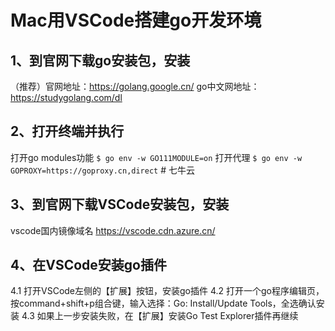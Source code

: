 # Mac用VSCode搭建go开发环境

## 1、到官网下载go安装包，安装
（推荐）官网地址：https://golang.google.cn/
go中文网地址：https://studygolang.com/dl

## 2、打开终端并执行
打开go modules功能
`$ go env -w GO111MODULE=on`
打开代理
`$ go env -w GOPROXY=https://goproxy.cn,direct` # 七牛云

## 3、到官网下载VSCode安装包，安装
vscode国内镜像域名
https://vscode.cdn.azure.cn/

## 4、在VSCode安装go插件
4.1 打开VSCode左侧的【扩展】按钮，安装go插件
4.2 打开一个go程序编辑页，按command+shift+p组合键，输入选择：Go: Install/Update Tools，全选确认安装
4.3 如果上一步安装失败，在【扩展】安装Go Test Explorer插件再继续
